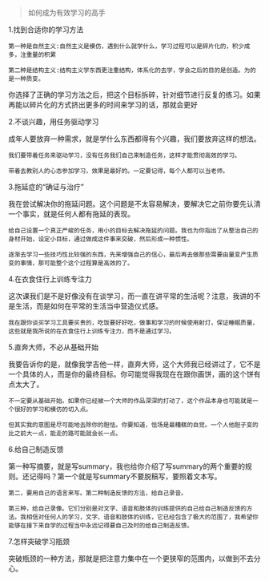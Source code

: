 > 如何成为有效学习的高手

1.找到合适你的学习方法

```
第一种是自然主义:自然主义是模仿，遇到什么就学什么，学习过程可以是碎片化的，积少成多，注重量的积累
```

```
第二种是结构主义:结构主义学东西更注重结构，体系化的去学，学会之后的目的是创造。为的是一种质变。
```

你选择了正确的学习方法之后，把这个目标拆碎，针对细节进行反复的练习。如果再能以碎片化的方式挤出更多的时间来学习的话，那就会更好

2.不谈兴趣，用任务驱动学习

成年人要放弃一种需求，就是学什么东西都得有个兴趣，我们要放弃这样的想法。

```
我们要带着任务来驱动学习，没有任务我们自己来制造任务，这样才能贯彻高效的学习。

带着去教别人的心态参加学习，效果是最好的。一定要记得，每个人都可以当老师。
```

3.拖延症的“确证与治疗”

我在尝试解决你的拖延问题。这个问题是不太容易解决，要解决它之前你要先认清一个事实，就是任何人都有拖延的表现。

```
给自己设置一个真正严峻的任务，用小的目标去解决拖延的问题。我也为你指出了从整治自己的身材开始，设定小目标，通过做成这件事来突破，然后形成一种惯性。

逐渐去学习一些技巧性比较强的东西，先来增强自己的信心，最后再去做那些需要由量变产生质变的事情，那可能整个这个过程算是高效的了。
```

4.在衣食住行上训练专注力

这次课我们是不是好像没有在谈学习，而一直在讲平常的生活呢？注意，我讲的不是生活，而是如何在平常的生活当中营造仪式感。

```
我在跟你谈买学习工具要买贵的，吃饭要好好吃，做事和学习的时候使用射灯，保证睡眠质量，这些就是我所说的在衣食住行上训练专注力，而不是通过学习。
```

5.直奔大师，不必从基础开始

我要告诉你的是，就像我学吉他一样，直奔大师，这个大师我已经讲过了，它不是一个具体的人，而是你的最终目标。你可能觉得我现在在跟你画饼，画的这个饼有点太大了。

```
不一定要从基础开始。如果你已经被一个大师的作品深深的打动了，这个作品本身也可能就是一个很好的学习和模仿的切入点。

但其实我的意图是尽可能地去除你的胆怯。你要知道，怯场是最糟糕的自觉。一个人他胆子变的比之前大一点，能走的路可能就会长一点。
```

6.给自己制造反馈

第一种写摘要，就是写summary，我也给你介绍了写summary的两个重要的规则。还记得吗？第一个就是写summary不要脱稿写，要照着文本写。

```
第二，要用自己的语言来写。第二种制造反馈的方法，给自己录音。

第三种，给自己录像。它们分别是对文字、语音和肢体的训练提供的自己给自己制造反馈的方法。我相信对任何人的学习，文字、语音和肢体的训练，它已经包含了极大的范围了，我希望你能够在接下来自学的过程当中永远记得要自己及时的给自己制造反馈。
```

7.怎样突破学习瓶颈

突破瓶颈的一种方法，那就是把注意力集中在一个更狭窄的范围内，以做到不去分心。

